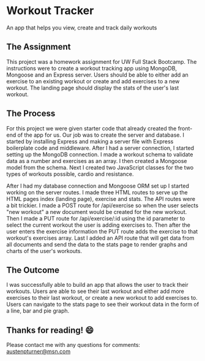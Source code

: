 # Workout Tracker
An app that helps you view, create and track daily workouts

## The Assignment
This project was a homework assignment for UW Full Stack Bootcamp. The instructions were to create a workout tracking app using MongoDB, Mongoose and an Express server. Users should be able to either add an exercise to an existing workout or create and add exercises to a new workout. The landing page should display the stats of the user's last workout. 

## The Process
For this project we were given starter code that already created the front-end of the app for us. Our job was to create the server and database. I started by installing Express and making a server file with Express boilerplate code and middleware. After I had a server connection, I started setting up the MongoDB connection. I made a workout schema to validate data as a number and exercises as an array. I then created a Mongoose model from the schema. Next I created two JavaScript classes for the two types of workouts possible, cardio and resistance. 

After I had my database connection and Mongoose ORM set up I started working on the server routes. I made three HTML routes to serve up the HTML pages index (landing page), exercise and stats. The API routes were a bit trickier. I made a POST route for /api/exercise so when the user selects "new workout" a new document would be created for the new workout. Then I made a PUT route for /api/exercise/:id using the id parameter to select the current workout the user is adding exercises to. Then after the user enters the exercise information the PUT route adds the exercise to that workout's exercises array. Last I added an API route that will get data from all documents and send the data to the stats page to render graphs and charts of the user's workouts. 

## The Outcome
I was successfully able to build an app that allows the user to track their workouts. Users are able to see their last workout and either add more exercises to their last workout, or create a new workout to add exercises to. Users can navigate to the stats page to see their workout data in the form of a line, bar and pie graph.

## Thanks for reading! :smile:
Please contact me with any questions for comments: austenpturner@msn.com
